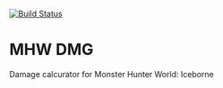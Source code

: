 [![Build Status](https://travis-ci.org/reireias/mhwdmg.svg?branch=master)](https://travis-ci.org/reireias/mhwdmg)
# MHW DMG

Damage calcurator for Monster Hunter World: Iceborne
